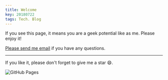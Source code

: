```yaml
---
title: Welcome
key: 20180722
tags: Tech. Blog
---
```


If you see this page, it means you are a geek potential like as me. Please enjoy it!

<!--more-->
 [Please send me email](mailto:zhanghaitao@estun.com) if you have any questions.

---

If you like it, please don't forget to give me a star :smile:.

![GitHub Pages](https://github.com/orgs/EstunSWRD/teams/wetogo_pc_software) 
